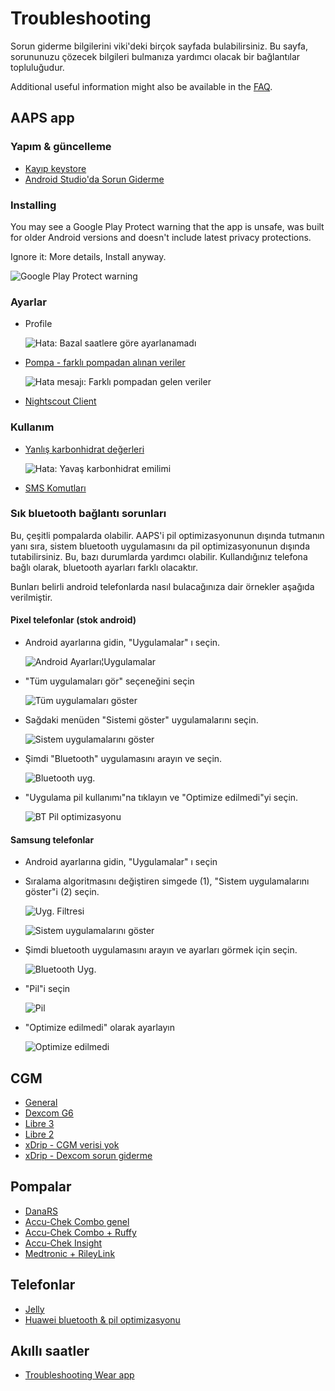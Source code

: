 # Troubleshooting

Sorun giderme bilgilerini viki'deki birçok sayfada bulabilirsiniz. Bu sayfa, sorununuzu çözecek bilgileri bulmanıza yardımcı olacak bir bağlantılar topluluğudur.

Additional useful information might also be available in the [FAQ](../UsefulLinks/FAQ.md).

## AAPS app

### Yapım & güncelleme

* [Kayıp keystore](#troubleshooting_androidstudio-lost-keystore)
* [Android Studio'da Sorun Giderme](TroubleshootingAndroidStudio)

### Installing

You may see a Google Play Protect warning that the app is unsafe, was built for older Android versions and doesn't include latest privacy protections.

Ignore it: More details, Install anyway.

![Google Play Protect warning](../images/troubleshooting/InstallGPP.png)

### Ayarlar
* Profile

  ![Hata: Bazal saatlere göre ayarlanamadı](../images/Screen_DifferentPump.png)

* [Pompa - farklı pompadan alınan veriler](#update30-failure-message-data-from-different-pump)

  ![Hata mesajı: Farklı pompadan gelen veriler](../images/BasalNotAlignedToHours2.png)

* [Nightscout Client](../GettingHelp/TroubleshootingNsClient.md)

### Kullanım
* [Yanlış karbonhidrat değerleri](#CobCalculation-detection-of-wrong-cob-values)

   ![Hata: Yavaş karbonhidrat emilimi](../images/Calculator_SlowCarbAbsorption.png)

* [SMS Komutları](#SMSCommands-troubleshooting)

### Sık bluetooth bağlantı sorunları

Bu, çeşitli pompalarda olabilir. AAPS'i pil optimizasyonunun dışında tutmanın yanı sıra, sistem bluetooth uygulamasını da pil optimizasyonunun dışında tutabilirsiniz. Bu, bazı durumlarda yardımcı olabilir. Kullandığınız telefona bağlı olarak, bluetooth ayarları farklı olacaktır.

Bunları belirli android telefonlarda nasıl bulacağınıza dair örnekler aşağıda verilmiştir.


#### Pixel telefonlar (stok android)

* Android ayarlarına gidin, "Uygulamalar" ı seçin.

  ![Android Ayarları¦Uygulamalar](../images/troubleshooting/pixel/01_androidsettings.png)

* "Tüm uygulamaları gör" seçeneğini seçin

  ![Tüm uygulamaları göster](../images/troubleshooting/pixel/02_apps.png)

* Sağdaki menüden "Sistemi göster" uygulamalarını seçin.

  ![Sistem uygulamalarını göster](../images/troubleshooting/pixel/03_allapps.png)

* Şimdi "Bluetooth" uygulamasını arayın ve seçin.

  ![Bluetooth uyg.](../images/troubleshooting/pixel/03_bluetooth.png)

* "Uygulama pil kullanımı"na tıklayın ve "Optimize edilmedi"yi seçin.

  ![BT Pil optimizasyonu](../images/troubleshooting/pixel/04_btunrestricted.png)


#### Samsung telefonlar

* Android ayarlarına gidin, "Uygulamalar" ı seçin

* Sıralama algoritmasını değiştiren simgede (1), "Sistem uygulamalarını göster"i (2) seçin.

  ![Uyg. Filtresi](../images/troubleshooting/samsung/Samsung01_Apps.png)

  ![Sistem uygulamalarını göster](../images/troubleshooting/samsung/Samsung02_ShowSystemApps.png)

* Şimdi bluetooth uygulamasını arayın ve ayarları görmek için seçin.

  ![Bluetooth Uyg.](../images/troubleshooting/samsung/Samsung03_BtApp.png)

* "Pil"i seçin

  ![Pil](../images/troubleshooting/samsung/Samsung04_Battery.png)

* "Optimize edilmedi" olarak ayarlayın

  ![Optimize edilmedi](../images/troubleshooting/samsung/Samsung05_NotOptimized.png)


## CGM

* [General](#general-cgm-troubleshooting)
* [Dexcom G6](#DexcomG6-troubleshooting-g6)
* [Libre 3](#libre3-experiences-and-troubleshooting)
* [Libre 2](#Libre2-experiences-and-troubleshooting)
* [xDrip - CGM verisi yok](#xdrip-identify-receiver)
* [xDrip - Dexcom sorun giderme](#xdrip-troubleshooting-dexcom-g5-g6-and-xdrip)

## Pompalar

* [DanaRS](#DanaRS-Insulin-Pump-dana-rs-specific-errors)
* [Accu-Chek Combo genel](../CompatiblePumps/Accu-Chek-Combo-Tips-for-Basic-usage.md)
* [Accu-Chek Combo + Ruffy](#Accu-Chek-Combo-Pump-why-pairing-with-the-pump-does-not-work-with-the-app-ruffy)
* [Accu-Chek Insight](#Accu-Chek-Insight-Pump-insight-specific-errors)
* [Medtronic + RileyLink](#MedtronicPump-what-to-do-if-i-loose-connection-to-rileylink-and-or-pump)

## Telefonlar

* [Jelly](../CompatiblePhones/Jelly.md)
* [Huawei bluetooth & pil optimizasyonu](../CompatiblePhones/Huawei.md)

## Akıllı saatler

* [Troubleshooting Wear app](#Watchfaces-troubleshooting-the-wear-app)
